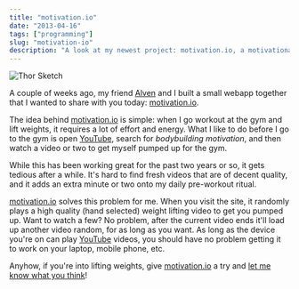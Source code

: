 ```yaml
---
title: "motivation.io"
date: "2013-04-16"
tags: ["programming"]
slug: "motivation-io"
description: "A look at my newest project: motivation.io, a motivational bodybuilding site."
---
```



![Thor Sketch][]


A couple of weeks ago, my friend [Alven][] and I built a small webapp together
that I wanted to share with you today: [motivation.io][].

The idea behind [motivation.io][] is simple: when I go workout at the gym and
lift weights, it requires a lot of effort and energy.  What I like to do before
I go to the gym is open [YouTube][], search for *bodybuilding motivation*, and
then watch a video or two to get myself pumped up for the gym.

While this has been working great for the past two years or so, it gets tedious
after a while.  It's hard to find fresh videos that are of decent quality, and
it adds an extra minute or two onto my daily pre-workout ritual.

[motivation.io][] solves this problem for me.  When you visit the site, it
randomly plays a high quality (hand selected) weight lifting video to get you
pumped up.  Want to watch a few?  No problem, after the current video ends
it'll load up another video random, for as long as you want.  As long as the
device you're on can play [YouTube][] videos, you should have no problem
getting it to work on your laptop, mobile phone, etc.

Anyhow, if you're into lifting weights, give [motivation.io][] a try and [let me
know what you think][]!


  [Thor Sketch]: /static/blog/images/2013/thor-sketch.jpg "Thor Sketch"
  [Alven]: http://zaidox.com/ "Alven Diaz"
  [motivation.io]: http://www.motivation.io/ "motivation.io - Motivational Bodybuilding Videos"
  [YouTube]: http://www.youtube.com/ "YouTube"
  [let me know what you think]: mailto:r@rdegges.com "Randall Degges' Email"
